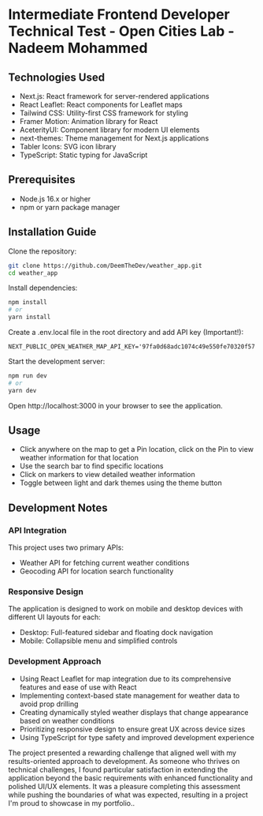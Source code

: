 # Intermediate Frontend Developer Technical Test - Open Cities Lab - Nadeem Mohammed

## Technologies Used

- Next.js: React framework for server-rendered applications
- React Leaflet: React components for Leaflet maps
- Tailwind CSS: Utility-first CSS framework for styling
- Framer Motion: Animation library for React
- AceterityUI: Component library for modern UI elements
- next-themes: Theme management for Next.js applications
- Tabler Icons: SVG icon library
- TypeScript: Static typing for JavaScript

## Prerequisites

- Node.js 16.x or higher
- npm or yarn package manager

## Installation Guide

Clone the repository:

```bash
git clone https://github.com/DeemTheDev/weather_app.git
cd weather_app
```

Install dependencies:

```bash
npm install
# or
yarn install
```

Create a .env.local file in the root directory and add API key (Important!):

```
NEXT_PUBLIC_OPEN_WEATHER_MAP_API_KEY='97fa0d68adc1074c49e550fe70320f57'
```

Start the development server:

```bash
npm run dev
# or
yarn dev
```

Open http://localhost:3000 in your browser to see the application.

## Usage

- Click anywhere on the map to get a Pin location, click on the Pin to view weather information for that location
- Use the search bar to find specific locations
- Click on markers to view detailed weather information
- Toggle between light and dark themes using the theme button

## Development Notes

### API Integration

This project uses two primary APIs:

- Weather API for fetching current weather conditions
- Geocoding API for location search functionality

### Responsive Design

The application is designed to work on mobile and desktop devices with different UI layouts for each:

- Desktop: Full-featured sidebar and floating dock navigation
- Mobile: Collapsible menu and simplified controls

### Development Approach

- Using React Leaflet for map integration due to its comprehensive features and ease of use with React
- Implementing context-based state management for weather data to avoid prop drilling
- Creating dynamically styled weather displays that change appearance based on weather conditions
- Prioritizing responsive design to ensure great UX across device sizes
- Using TypeScript for type safety and improved development experience

The project presented a rewarding challenge that aligned well with my results-oriented approach to development. As someone who thrives on technical challenges, I found particular satisfaction in extending the application beyond the basic requirements with enhanced functionality and polished UI/UX elements. It was a pleasure completing this assessment while pushing the boundaries of what was expected, resulting in a project I'm proud to showcase in my portfolio..

